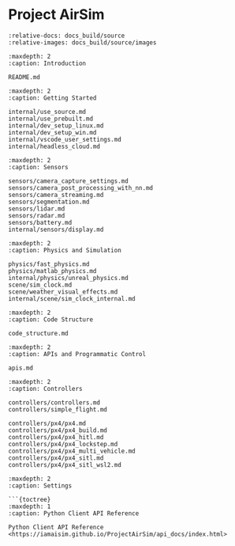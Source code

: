 # Project AirSim

```{include} ../../README.md
:relative-docs: docs_build/source
:relative-images: docs_build/source/images
```

```{toctree}
:maxdepth: 2
:caption: Introduction

README.md
```

```{toctree}
:maxdepth: 2
:caption: Getting Started

internal/use_source.md
internal/use_prebuilt.md
internal/dev_setup_linux.md
internal/dev_setup_win.md
internal/vscode_user_settings.md
internal/headless_cloud.md
```

```{toctree}
:maxdepth: 2
:caption: Sensors

sensors/camera_capture_settings.md
sensors/camera_post_processing_with_nn.md
sensors/camera_streaming.md
sensors/segmentation.md
sensors/lidar.md
sensors/radar.md
sensors/battery.md
internal/sensors/display.md
```

```{toctree}
:maxdepth: 2
:caption: Physics and Simulation

physics/fast_physics.md
physics/matlab_physics.md
internal/physics/unreal_physics.md
scene/sim_clock.md
scene/weather_visual_effects.md
internal/scene/sim_clock_internal.md
```

```{toctree}
:maxdepth: 2
:caption: Code Structure

code_structure.md
```

```{toctree}
:maxdepth: 2
:caption: APIs and Programmatic Control

apis.md
```

```{toctree}
:maxdepth: 2
:caption: Controllers

controllers/controllers.md
controllers/simple_flight.md

controllers/px4/px4.md
controllers/px4/px4_build.md
controllers/px4/px4_hitl.md
controllers/px4/px4_lockstep.md
controllers/px4/px4_multi_vehicle.md
controllers/px4/px4_sitl.md
controllers/px4/px4_sitl_wsl2.md
```

```{toctree}
:maxdepth: 2
:caption: Settings

```{toctree}
:maxdepth: 1
:caption: Python Client API Reference

Python Client API Reference <https://iamaisim.github.io/ProjectAirSim/api_docs/index.html>
```